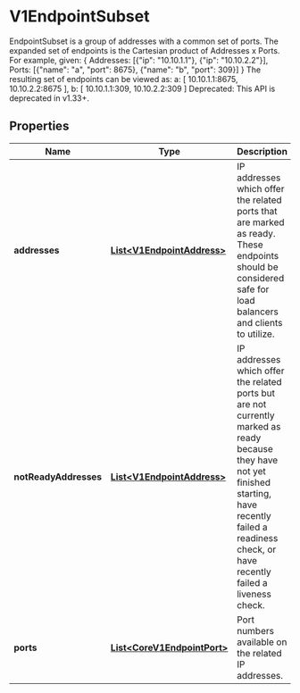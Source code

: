 

# V1EndpointSubset

EndpointSubset is a group of addresses with a common set of ports. The expanded set of endpoints is the Cartesian product of Addresses x Ports. For example, given:   {    Addresses: [{\"ip\": \"10.10.1.1\"}, {\"ip\": \"10.10.2.2\"}],    Ports:     [{\"name\": \"a\", \"port\": 8675}, {\"name\": \"b\", \"port\": 309}]  }  The resulting set of endpoints can be viewed as:   a: [ 10.10.1.1:8675, 10.10.2.2:8675 ],  b: [ 10.10.1.1:309, 10.10.2.2:309 ]  Deprecated: This API is deprecated in v1.33+.

## Properties

| Name | Type | Description | Notes |
|------------ | ------------- | ------------- | -------------|
|**addresses** | [**List&lt;V1EndpointAddress&gt;**](V1EndpointAddress.md) | IP addresses which offer the related ports that are marked as ready. These endpoints should be considered safe for load balancers and clients to utilize. |  [optional] |
|**notReadyAddresses** | [**List&lt;V1EndpointAddress&gt;**](V1EndpointAddress.md) | IP addresses which offer the related ports but are not currently marked as ready because they have not yet finished starting, have recently failed a readiness check, or have recently failed a liveness check. |  [optional] |
|**ports** | [**List&lt;CoreV1EndpointPort&gt;**](CoreV1EndpointPort.md) | Port numbers available on the related IP addresses. |  [optional] |



